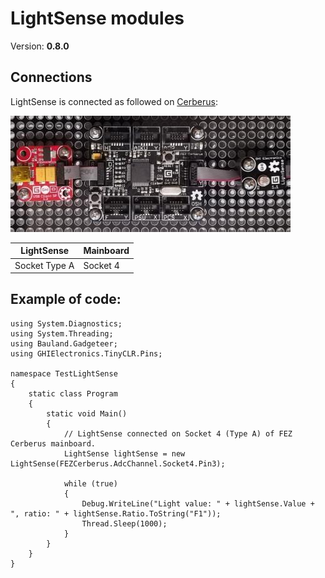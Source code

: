 # LightSense modules
Version: __0.8.0__

## Connections ##
LightSense is connected as followed on [Cerberus](http://docs.ghielectronics.com/hardware/legacy_products/gadgeteer/fez_cerberus.html):

![Schematic](Gadgeteer-LightSense-Cerberus.jpg)

LightSense    | Mainboard
------------- | ----------
Socket Type A | Socket 4

## Example of code:
```CSharp
using System.Diagnostics;
using System.Threading;
using Bauland.Gadgeteer;
using GHIElectronics.TinyCLR.Pins;

namespace TestLightSense
{
    static class Program
    {
        static void Main()
        {
            // LightSense connected on Socket 4 (Type A) of FEZ Cerberus mainboard.
            LightSense lightSense = new LightSense(FEZCerberus.AdcChannel.Socket4.Pin3);

            while (true)
            {
                Debug.WriteLine("Light value: " + lightSense.Value + ", ratio: " + lightSense.Ratio.ToString("F1"));
                Thread.Sleep(1000);
            }
        }
    }
}
```

